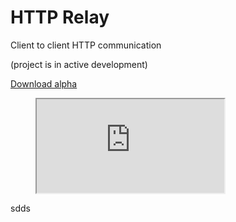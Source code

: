 # HTTP Relay

Client to client HTTP communication

(project is in active development)

[Download alpha](https://gitlab.com/jonas.jasas/httprelay/-/jobs/artifacts/master/browse/download?job=build:download)


<figure>
<iframe src="https://docs.google.com/spreadsheets/d/1jAnvYpRmNu8BISIrkYGTLolOTmlCoKLbuHVWzCXJSY4/pubhtml?widget=true&amp;headers=false"></iframe>
</figure>

sdds